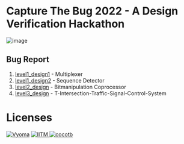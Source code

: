 # Capture The Bug 2022 - A Design Verification Hackathon 

![image](https://user-images.githubusercontent.com/66154908/180637024-2e1cd07e-7534-40ce-a06b-83ca081358ab.png)

## Bug Report
1. [level1_design1](./level1_design1) - Multiplexer
2. [level1_design2](./level1_design2) - Sequence Detector
3. [level2_design](./level2_design) - Bitmanipulation Coprocessor
4. [level3_design](./level3_design) - T-Intersection-Traffic-Signal-Control-System


# Licenses
[![Vyoma](https://img.shields.io/badge/License_1-Vyoma-blue.svg?style=flat-square)](./LICENSE.vyoma)
[![IITM](https://img.shields.io/badge/License_2-_IITM_-orange.svg?style=flat-square) ](./LICENSE.iitm)
[![cocotb](https://img.shields.io/badge/License_3-cocotb-green.svg?style=flat-square) ](./LICENSE.cocotb)

